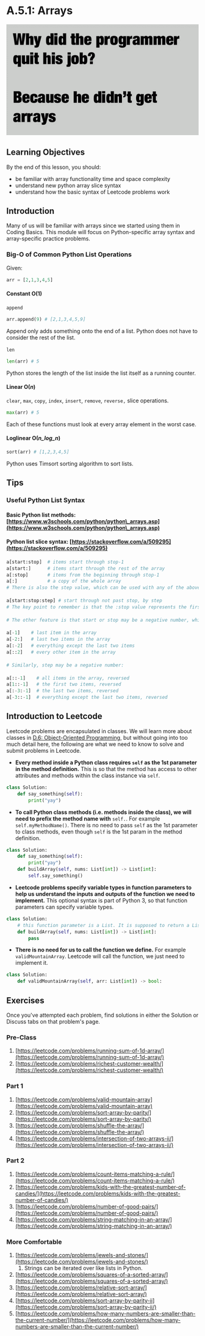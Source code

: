 # A.5.1: Arrays

![array meme](../../.gitbook/assets/array-meme.gif)

## Learning Objectives

By the end of this lesson, you should:

* be familiar with array functionality time and space complexity
* understand new python array slice syntax
* understand how the basic syntax of Leetcode problems work

## Introduction

Many of us will be familiar with arrays since we started using them in Coding Basics. This module will focus on Python-specific array syntax and array-specific practice problems.

### Big-O of Common Python List Operations

Given:

```python
arr = [2,1,3,4,5]
```

#### Constant O(1)

`append`

```python
arr.append(9) # [2,1,3,4,5,9]
```

Append only adds something onto the end of a list. Python does not have to consider the rest of the list.

`len`

```python
len(arr) # 5
```

Python stores the length of the list inside the list itself as a running counter.

#### Linear O(_n_)

`clear`, `max`, `copy`, `index`, `insert`, `remove`, `reverse,` slice operations.

```python
max(arr) # 5
```

Each of these functions must look at every array element in the worst case.

#### Loglinear O(_n\_log\_n_)

```python
sort(arr) # [1,2,3,4,5]
```

Python uses Timsort sorting algorithm to sort lists.

## Tips

### Useful Python List Syntax

#### Basic Python list methods: [https://www.w3schools.com/python/python\_arrays.asp](https://www.w3schools.com/python/python\_arrays.asp)

#### Python list slice syntax: [https://stackoverflow.com/a/509295](https://stackoverflow.com/a/509295)

```python
a[start:stop]  # items start through stop-1
a[start:]      # items start through the rest of the array
a[:stop]       # items from the beginning through stop-1
a[:]           # a copy of the whole array
# There is also the step value, which can be used with any of the above:

a[start:stop:step] # start through not past stop, by step
# The key point to remember is that the :stop value represents the first value that is not in the selected slice. So, the difference between stop and start is the number of elements selected (if step is 1, the default).

# The other feature is that start or stop may be a negative number, which means it counts from the end of the array instead of the beginning. So:

a[-1]    # last item in the array
a[-2:]   # last two items in the array
a[:-2]   # everything except the last two items
a[::2]   # every other item in the array

# Similarly, step may be a negative number:

a[::-1]    # all items in the array, reversed
a[1::-1]   # the first two items, reversed
a[:-3:-1]  # the last two items, reversed
a[-3::-1]  # everything except the last two items, reversed
```

## Introduction to Leetcode

Leetcode problems are encapsulated in classes. We will learn more about classes in [D.6: Object-Oriented Programming](../a.8-intro-to-object-oriented-programming.md), but without going into too much detail here, the following are what we need to know to solve and submit problems in Leetcode.

* **Every method inside a Python class requires `self` as the 1st parameter in the method definition.** This is so that the method has access to other attributes and methods within the class instance via `self`.

```python
class Solution:
    def say_something(self):
        print("yay")
```

* **To call Python class methods (i.e. methods inside the class), we will need to prefix the method name with** `self.`. For example `self.myMethodName()`. There is no need to pass `self` as the 1st parameter to class methods, even though `self` is the 1st param in the method definition.

```python
class Solution:
    def say_something(self):
        print("yay")
    def buildArray(self, nums: List[int]) -> List[int]:
        self.say_something()
```

* **Leetcode problems specify variable types in function parameters to help us understand the inputs and outputs of the function we need to implement.** This optional syntax is part of Python 3, so that function parameters can specify variable types.

```python
class Solution:
    # this function parameter is a List. It is supposed to return a List
    def buildArray(self, nums: List[int]) -> List[int]:
        pass
```

* **There is no need for us to call the function we define.** For example `validMountainArray`. Leetcode will call the function, we just need to implement it.

```python
class Solution:
    def validMountainArray(self, arr: List[int]) -> bool:
```

## Exercises

Once you've attempted each problem, find solutions in either the Solution or Discuss tabs on that problem's page.

### Pre-Class

1. [https://leetcode.com/problems/running-sum-of-1d-array/](https://leetcode.com/problems/running-sum-of-1d-array/)
2. [https://leetcode.com/problems/richest-customer-wealth/](https://leetcode.com/problems/richest-customer-wealth/)

### Part 1

1. [https://leetcode.com/problems/valid-mountain-array](https://leetcode.com/problems/valid-mountain-array)
2. [https://leetcode.com/problems/sort-array-by-parity/](https://leetcode.com/problems/sort-array-by-parity/)
3. [https://leetcode.com/problems/shuffle-the-array/](https://leetcode.com/problems/shuffle-the-array/)
4. [https://leetcode.com/problems/intersection-of-two-arrays-ii/](https://leetcode.com/problems/intersection-of-two-arrays-ii/)

### Part 2

1. [https://leetcode.com/problems/count-items-matching-a-rule/](https://leetcode.com/problems/count-items-matching-a-rule/)
2. [https://leetcode.com/problems/kids-with-the-greatest-number-of-candies/](https://leetcode.com/problems/kids-with-the-greatest-number-of-candies/)
3. [https://leetcode.com/problems/number-of-good-pairs/](https://leetcode.com/problems/number-of-good-pairs/)
4. [https://leetcode.com/problems/string-matching-in-an-array/](https://leetcode.com/problems/string-matching-in-an-array/)

### More Comfortable

1. [https://leetcode.com/problems/jewels-and-stones/](https://leetcode.com/problems/jewels-and-stones/)
   1. Strings can be iterated over like lists in Python.
2. [https://leetcode.com/problems/squares-of-a-sorted-array/](https://leetcode.com/problems/squares-of-a-sorted-array/)
3. [https://leetcode.com/problems/relative-sort-array/](https://leetcode.com/problems/relative-sort-array/)
4. [https://leetcode.com/problems/sort-array-by-parity-ii](https://leetcode.com/problems/sort-array-by-parity-ii/)
5. [https://leetcode.com/problems/how-many-numbers-are-smaller-than-the-current-number/](https://leetcode.com/problems/how-many-numbers-are-smaller-than-the-current-number/)
